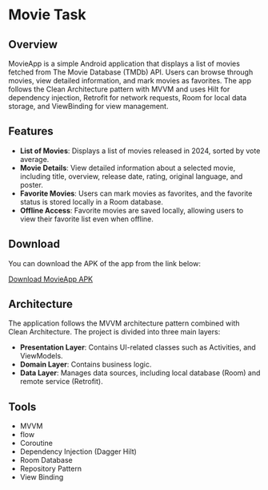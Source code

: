 # Movie Task
## Overview

MovieApp is a simple Android application that displays a list of movies fetched from The Movie Database (TMDb) API. Users can browse through movies, view detailed information, and mark movies as favorites. The app follows the Clean Architecture pattern with MVVM and uses Hilt for dependency injection, Retrofit for network requests, Room for local data storage, and ViewBinding for view management.

## Features

- **List of Movies**: Displays a list of movies released in 2024, sorted by vote average.
- **Movie Details**: View detailed information about a selected movie, including title, overview, release date, rating, original language, and poster.
- **Favorite Movies**: Users can mark movies as favorites, and the favorite status is stored locally in a Room database.
- **Offline Access**: Favorite movies are saved locally, allowing users to view their favorite list even when offline.

## Download

You can download the APK of the app from the link below:

[Download MovieApp APK]([https://drive.google.com/your-google-drive-apk-link](https://drive.google.com/file/d/1WN7JAuoJjx9CfMw0HU0QTYMgfmlQqKSd/view?usp=sharing](https://drive.google.com/file/d/1WN7JAuoJjx9CfMw0HU0QTYMgfmlQqKSd/view)))

## Architecture

The application follows the MVVM architecture pattern combined with Clean Architecture. The project is divided into three main layers:

- **Presentation Layer**: Contains UI-related classes such as Activities, and ViewModels.
- **Domain Layer**: Contains business logic.
- **Data Layer**: Manages data sources, including local database (Room) and remote service (Retrofit).


####
## Tools

- MVVM
- flow
- Coroutine
- Dependency Injection (Dagger Hilt)
- Room Database
- Repository Pattern
- View Binding
 ####

